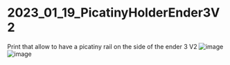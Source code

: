 # 2023_01_19_PicatinyHolderEnder3V2
Print that allow to have a picatiny rail on the side of the ender 3 V2
![image](https://user-images.githubusercontent.com/106495897/213946633-e41d2e68-1aee-4d59-85a6-cf55ba624847.png)
![image](https://user-images.githubusercontent.com/106495897/213946639-61f426c4-a408-4147-bcb4-551790784791.png)

